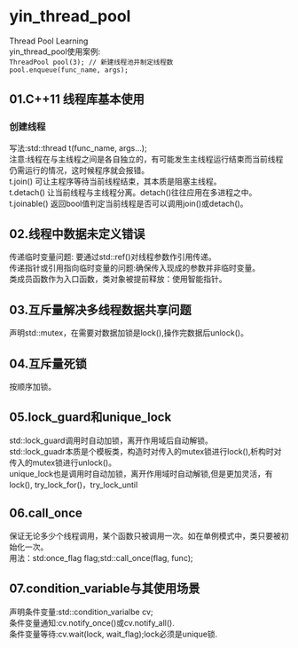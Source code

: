 # yin_thread_pool
Thread Pool Learning<br>
yin_thread_pool使用案例:<br>
`ThreadPool pool(3); // 新建线程池并制定线程数`<br>
`pool.enqueue(func_name, args);`<br>

## 01.C++11 线程库基本使用
### 创建线程 
写法:std::thread t(func_name, args...);<br>
注意:线程在与主线程之间是各自独立的，有可能发生主线程运行结束而当前线程仍需运行的情况，这时候程序就会报错。<br>
t.join() 可让主程序等待当前线程结束，其本质是阻塞主线程。<br>
t.detach() 让当前线程与主线程分离。detach()往往应用在多进程之中。<br>
t.joinable() 返回bool值判定当前线程是否可以调用join()或detach()。<br>

## 02.线程中数据未定义错误
传递临时变量问题: 要通过std::ref()对线程参数作引用传递。<br>
传递指针或引用指向临时变量的问题:确保传入现成的参数并非临时变量。<br>
类成员函数作为入口函数，类对象被提前释放：使用智能指针。<br>

## 03.互斥量解决多线程数据共享问题
声明std::mutex，在需要对数据加锁是lock(),操作完数据后unlock()。<br>

## 04.互斥量死锁
按顺序加锁。<br>

## 05.lock_guard和unique_lock
std::lock_guard调用时自动加锁，离开作用域后自动解锁。<br>
std::lock_guadr本质是个模板类，构造时对传入的mutex锁进行lock(),析构时对传入的mutex锁进行unlock()。<br>
unique_lock也是调用时自动加锁，离开作用域时自动解锁,但是更加灵活，有lock(), try_lock_for()，try_lock_until<br>

## 06.call_once
保证无论多少个线程调用，某个函数只被调用一次。如在单例模式中，类只要被初始化一次。<br>
用法：std:once_flag flag;std::call_once(flag, func);<br>

## 07.condition_variable与其使用场景
声明条件变量:std::condition_varialbe cv;<br>
条件变量通知:cv.notify_once()或cv.notify_all().<br>
条件变量等待:cv.wait(lock, wait_flag);lock必须是unique锁.<br>